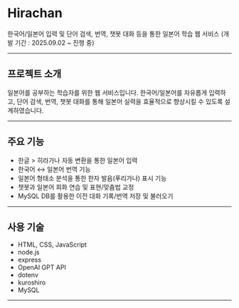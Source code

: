 # Hirachan
한국어/일본어 입력 및 단어 검색, 번역, 챗봇 대화 등을 통한 일본어 학습 웹 서비스
(개발 기간 : 2025.09.02 ~ 진행 중)

---

## 프로젝트 소개
일본어를 공부하는 학습자를 위한 웹 서비스입니다. 
한국어/일본어를 자유롭게 입력하고, 단어 검색, 번역, 챗봇 대화를 통해 일본어 실력을 효율적으로 향상시킬 수 있도록 설계하였습니다.

---

## 주요 기능
- 한글 > 히라가나 자동 변환을 통한 일본어 입력
- 한국어 ↔ 일본어 번역 기능
- 일본어 형태소 분석을 통한 한자 발음(푸리가나) 표시 기능
- 챗봇과 일본어 회화 연습 및 표현/맞춤법 교정
- MySQL DB를 활용한 이전 대화 기록/번역 저장 및 불러오기

---

## 사용 기술
- HTML, CSS, JavaScript
- node.js
- express
- OpenAI GPT API
- dotenv
- kuroshiro
- MySQL

---
